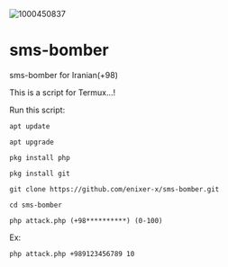 ![1000450837](https://github.com/enixer-x/sms-bomber/assets/162966914/f71d6405-8612-4348-8472-fa993f38e395)
# sms-bomber
sms-bomber for Iranian(+98)

This is a script for Termux...!

Run this script:

`apt update`

`apt upgrade`

`pkg install php`

`pkg install git`

`git clone https://github.com/enixer-x/sms-bomber.git`

`cd sms-bomber`

`php attack.php (+98**********) (0-100)`


Ex:

`php attack.php +989123456789 10`

